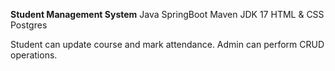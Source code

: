 **Student Management System**
Java SpringBoot
Maven
JDK 17
HTML & CSS
Postgres 

Student can update course and mark attendance.
Admin can perform CRUD operations.
